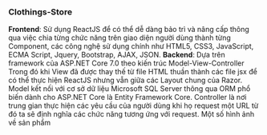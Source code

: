 ### Clothings-Store

**Frontend**: Sử dụng ReactJS để có thể dễ dàng bảo trì và nâng cấp thông qua việc chia từng chức năng trên giao diện người dùng thành từng Component, 
các công nghệ sử dụng chính như HTML5, CSS3, JavaScript, ECMA Script, Jquery, Bootstrap, AJAX, JSON.
**Backend**: Dựa trên framework của ASP.NET Core 7.0 theo kiến trúc Model-View-Controller
Trong đó khi View đã được thay thế từ file HTML thuần thành các file jsx để có thể thực hiện ReactJS nhưng vẫn giữa các Layout chung của Razor.
Model kết nối với cơ sở dữ liệu Microsoft SQL Server thông qua ORM phổ biến dành cho ASP.NET Core là Entity Framework Core.
Controller là nơi trung gian thực hiện các yêu cầu của người dùng khi họ request một URL từ đó ta sẽ định nghĩa các chức năng tương ứng với request.
Một số hình ảnh về sản phẩm 
